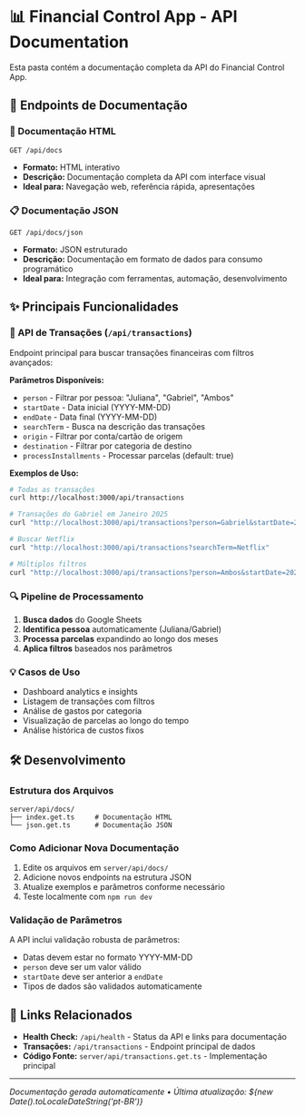 # 📊 Financial Control App - API Documentation

Esta pasta contém a documentação completa da API do Financial Control App.

## 🚀 Endpoints de Documentação

### 📖 Documentação HTML
```
GET /api/docs
```
- **Formato:** HTML interativo
- **Descrição:** Documentação completa da API com interface visual
- **Ideal para:** Navegação web, referência rápida, apresentações

### 📋 Documentação JSON  
```
GET /api/docs/json
```
- **Formato:** JSON estruturado
- **Descrição:** Documentação em formato de dados para consumo programático
- **Ideal para:** Integração com ferramentas, automação, desenvolvimento

## ✨ Principais Funcionalidades

### 🎯 API de Transações (`/api/transactions`)
Endpoint principal para buscar transações financeiras com filtros avançados:

**Parâmetros Disponíveis:**
- `person` - Filtrar por pessoa: "Juliana", "Gabriel", "Ambos"
- `startDate` - Data inicial (YYYY-MM-DD)
- `endDate` - Data final (YYYY-MM-DD) 
- `searchTerm` - Busca na descrição das transações
- `origin` - Filtrar por conta/cartão de origem
- `destination` - Filtrar por categoria de destino
- `processInstallments` - Processar parcelas (default: true)

**Exemplos de Uso:**
```bash
# Todas as transações
curl http://localhost:3000/api/transactions

# Transações do Gabriel em Janeiro 2025
curl "http://localhost:3000/api/transactions?person=Gabriel&startDate=2025-01-01&endDate=2025-01-31"

# Buscar Netflix
curl "http://localhost:3000/api/transactions?searchTerm=Netflix"

# Múltiplos filtros
curl "http://localhost:3000/api/transactions?person=Ambos&startDate=2025-01-01&searchTerm=supermercado"
```

### 🔍 Pipeline de Processamento
1. **Busca dados** do Google Sheets
2. **Identifica pessoa** automaticamente (Juliana/Gabriel)
3. **Processa parcelas** expandindo ao longo dos meses
4. **Aplica filtros** baseados nos parâmetros

### 💡 Casos de Uso
- Dashboard analytics e insights
- Listagem de transações com filtros
- Análise de gastos por categoria
- Visualização de parcelas ao longo do tempo
- Análise histórica de custos fixos

## 🛠️ Desenvolvimento

### Estrutura dos Arquivos
```
server/api/docs/
├── index.get.ts     # Documentação HTML
└── json.get.ts      # Documentação JSON
```

### Como Adicionar Nova Documentação
1. Edite os arquivos em `server/api/docs/`
2. Adicione novos endpoints na estrutura JSON
3. Atualize exemplos e parâmetros conforme necessário
4. Teste localmente com `npm run dev`

### Validação de Parâmetros
A API inclui validação robusta de parâmetros:
- Datas devem estar no formato YYYY-MM-DD
- `person` deve ser um valor válido
- `startDate` deve ser anterior a `endDate`
- Tipos de dados são validados automaticamente

## 🔗 Links Relacionados
- **Health Check:** `/api/health` - Status da API e links para documentação
- **Transações:** `/api/transactions` - Endpoint principal de dados
- **Código Fonte:** `server/api/transactions.get.ts` - Implementação principal

---

*Documentação gerada automaticamente • Última atualização: ${new Date().toLocaleDateString('pt-BR')}*